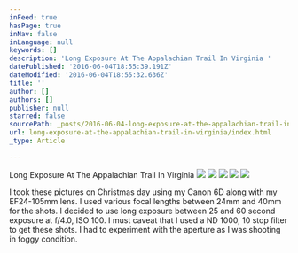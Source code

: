 ```yaml
---
inFeed: true
hasPage: true
inNav: false
inLanguage: null
keywords: []
description: 'Long Exposure At The Appalachian Trail In Virginia '
datePublished: '2016-06-04T18:55:39.191Z'
dateModified: '2016-06-04T18:55:32.636Z'
title: ''
author: []
authors: []
publisher: null
starred: false
sourcePath: _posts/2016-06-04-long-exposure-at-the-appalachian-trail-in-virginia.md
url: long-exposure-at-the-appalachian-trail-in-virginia/index.html
_type: Article

---
```

Long Exposure At The Appalachian Trail In Virginia ![](https://the-grid-user-content.s3-us-west-2.amazonaws.com/8721c686-9346-43f2-b912-e3b71178ea6b.jpg)
![](https://the-grid-user-content.s3-us-west-2.amazonaws.com/73d1a424-de01-4b08-8aa7-419a2a15d89c.jpg)
![](https://the-grid-user-content.s3-us-west-2.amazonaws.com/2d2bbf61-da17-4572-b3bc-251bcea6bf2f.jpg)
![](https://the-grid-user-content.s3-us-west-2.amazonaws.com/22b921c1-4b45-4c82-a613-20490ea84a43.jpg)
![](https://the-grid-user-content.s3-us-west-2.amazonaws.com/c91c0084-d16f-46ea-b2c4-2a0d908204fc.jpg)

I took these pictures on Christmas day using my Canon 6D along with my EF24-105mm lens. I used various focal lengths between 24mm and 40mm for the shots. I decided to use long exposure between 25 and 60 second exposure at f/4.0, ISO 100\. I must caveat that I used a ND 1000, 10 stop filter to get these shots. I had to experiment with the aperture as I was shooting in foggy condition.